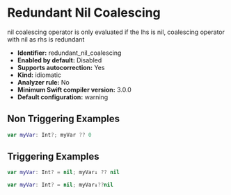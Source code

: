 # Redundant Nil Coalescing

nil coalescing operator is only evaluated if the lhs is nil, coalescing operator with nil as rhs is redundant

* **Identifier:** redundant_nil_coalescing
* **Enabled by default:** Disabled
* **Supports autocorrection:** Yes
* **Kind:** idiomatic
* **Analyzer rule:** No
* **Minimum Swift compiler version:** 3.0.0
* **Default configuration:** warning

## Non Triggering Examples

```swift
var myVar: Int?; myVar ?? 0

```

## Triggering Examples

```swift
var myVar: Int? = nil; myVar↓ ?? nil

```

```swift
var myVar: Int? = nil; myVar↓??nil

```